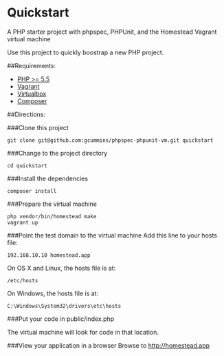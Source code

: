 # Quickstart 
A PHP starter project with phpspec, PHPUnit, and the Homestead Vagrant virtual machine

Use this project to quickly boostrap a new PHP project.

##Requirements:

- [PHP >= 5.5](http://www.php.net)
- [Vagrant](https://www.vagrantup.com/downloads.html)
- [Virtualbox](https://www.virtualbox.org/wiki/Downloads)
- [Composer](https://getcomposer.org/download/)

##Directions:

###Clone this project

`git clone git@github.com:gcummins/phpspec-phpunit-vm.git quickstart`

###Change to the project directory

`cd quickstart`

###Install the dependencies

`composer install`

###Prepare the virtual machine

```
php vendor/bin/homestead make
vagrant up
```

###Point the test domain to the virtual machine
Add this line to your hosts file:

`192.168.10.10 homestead.app`

On OS X and Linux, the hosts file is at:

`/etc/hosts`

On Windows, the hosts file is at:

`C:\Windows\System32\drivers\etc\hosts`

###Put your code in public/index.php

The virtual machine will look for code in that location.

###View your application in a browser
Browse to http://homestead.app
